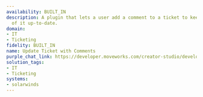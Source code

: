 ```yaml
---
availability: BUILT_IN
description: A plugin that lets a user add a comment to a ticket to keep the status
  of it up-to-date.
domain:
- IT
- Ticketing
fidelity: BUILT_IN
name: Update Ticket with Comments
purple_chat_link: https://developer.moveworks.com/creator-studio/developer-tools/purple-chat/?conversation=%7B%22startTimestamp%22%3A%2211%3A43%2BAM%22%2C%22messages%22%3A%5B%7B%22parts%22%3A%5B%7B%22richText%22%3A%22can+you+add+a+comment+to+my+ticket+%2378912%3F%22%7D%5D%2C%22role%22%3A%22user%22%7D%2C%7B%22parts%22%3A%5B%7B%22richText%22%3A%22Sure%21+What+would+you+like+to+add%3F%22%7D%5D%2C%22role%22%3A%22assistant%22%7D%2C%7B%22parts%22%3A%5B%7B%22richText%22%3A%22I+tried+restarting+my+laptop%2C+but+the+VPN+issue+still+persists.%22%7D%5D%2C%22role%22%3A%22user%22%7D%2C%7B%22parts%22%3A%5B%7B%22richText%22%3A%22I%E2%80%99ve+added+your+comment+to+Ticket+%22%7D%2C%7B%22citations%22%3A%5B%7B%22citationTitle%22%3A%22%2378912%22%2C%22connectorName%22%3A%22solarwinds%22%7D%5D%7D%2C%7B%22richText%22%3A%22%3A%5Cn%27User+restarted+their+laptop%2C+but+the+VPN+issue+persists.%27%22%7D%5D%2C%22role%22%3A%22assistant%22%7D%5D%7D
solution_tags:
- IT
- Ticketing
systems:
- solarwinds
---
```

